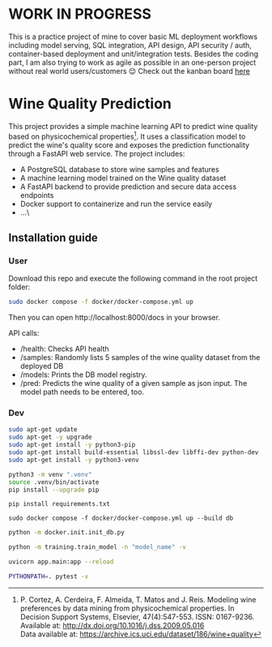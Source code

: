 # WORK IN PROGRESS
This is a practice project of mine to cover basic ML deployment workflows including model serving, SQL integration, API design, API security / auth, container-based deployment and unit/integration tests. Besides the coding part, I am also trying to work as agile as possible in an one-person project without real world users/customers 😌 Check out the kanban board [here](https://github.com/users/jan94z/projects/3)


# Wine Quality Prediction
This project provides a simple machine learning API to predict wine quality based on physicochemical properties[^1]. It uses a classification model to predict the wine's quality score and exposes the prediction functionality through a FastAPI web service. 
The project includes:
* A PostgreSQL database to store wine samples and features
* A machine learning model trained on the Wine quality dataset
* A FastAPI backend to provide prediction and secure data access endpoints
* Docker support to containerize and run the service easily
* ...\

## Installation guide
### User
Download this repo and execute the following command in the root project folder:
```bash
sudo docker compose -f docker/docker-compose.yml up
```
Then you can open http://localhost:8000/docs in your browser. 

API calls:
* /health: Checks API health
* /samples: Randomly lists 5 samples of the wine quality dataset from the deployed DB
* /models: Prints the DB model registry.
*  /pred: Predicts the wine quality of a given sample as json input. The model path needs to be entered, too.


### Dev
```bash
sudo apt-get update
sudo apt-get -y upgrade
sudo apt-get install -y python3-pip
sudo apt-get install build-essential libssl-dev libffi-dev python-dev
sudo apt-get install -y python3-venv
```
```bash
python3 -m venv ".venv"
source .venv/bin/activate
pip install --upgrade pip
```
```basb
pip install requirements.txt
```
```basb
sudo docker compose -f docker/docker-compose.yml up --build db
```
```bash
python -m docker.init.init_db.py
```
```bash
python -m training.train_model -n "model_name" -v
```
```bash
uvicorn app.main:app --reload
```

```bash
PYTHONPATH=. pytest -v
```

[^1]:P. Cortez, A. Cerdeira, F. Almeida, T. Matos and J. Reis. 
Modeling wine preferences by data mining from physicochemical properties.
In Decision Support Systems, Elsevier, 47(4):547-553. ISSN: 0167-9236.\
Available at: http://dx.doi.org/10.1016/j.dss.2009.05.016 \
Data available at: https://archive.ics.uci.edu/dataset/186/wine+quality

